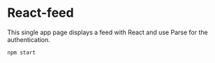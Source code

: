 # React-feed

This single app page displays a feed with React and use Parse for the authentication.

    npm start


